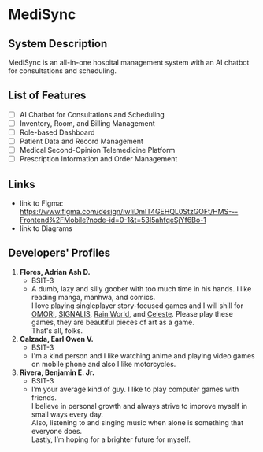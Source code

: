 # MediSync
## System Description
MediSync is an all-in-one hospital management system with an AI chatbot for consultations and scheduling.
## List of Features
- [ ] AI Chatbot for Consultations and Scheduling
- [ ] Inventory, Room, and Billing Management
- [ ] Role-based Dashboard
- [ ] Patient Data and Record Management
- [ ] Medical Second-Opinion Telemedicine Platform
- [ ] Prescription Information and Order Management
## Links
- link to Figma: https://www.figma.com/design/iwIiDmIT4GEHQL0StzGOFt/HMS---Frontend%2FMobile?node-id=0-1&t=53I5ahfqeSjYf6Bo-1
- link to Diagrams
## Developers' Profiles
1. **Flores, Adrian Ash D.**
   - BSIT-3
   - A dumb, lazy and silly goober with too much time in his hands. I like reading manga, manhwa, and comics.<br/>I love playing singleplayer story-focused games and I will shill for [OMORI](https://store.steampowered.com/app/1150690/OMORI/), [SIGNALIS](https://store.steampowered.com/app/1262350/SIGNALIS/), [Rain World](https://store.steampowered.com/app/312520/Rain_World/), and [Celeste](https://store.steampowered.com/app/504230/celeste/). Please play these games, they are beautiful pieces of art as a game.<br/>That's all, folks.
2. **Calzada, Earl Owen V.**
   - BSIT-3
   - I'm a kind person and I like watching anime and playing video games on mobile phone and also I like motorcycles.
3. **Rivera, Benjamin E. Jr.**
   - BSIT-3
   - I’m your average kind of guy. I like to play computer games with friends.<br/>I believe in personal growth and always strive to improve myself in small ways every day.<br/>Also, listening to and singing music when alone is something that everyone does.<br/>Lastly, I’m hoping for a brighter future for myself.
